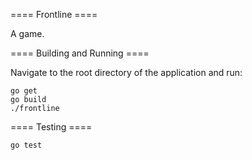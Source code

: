 ==== Frontline ====

A game.

==== Building and Running ====

Navigate to the root directory of the application and run:

```
go get
go build
./frontline
```

==== Testing ====

`go test`
